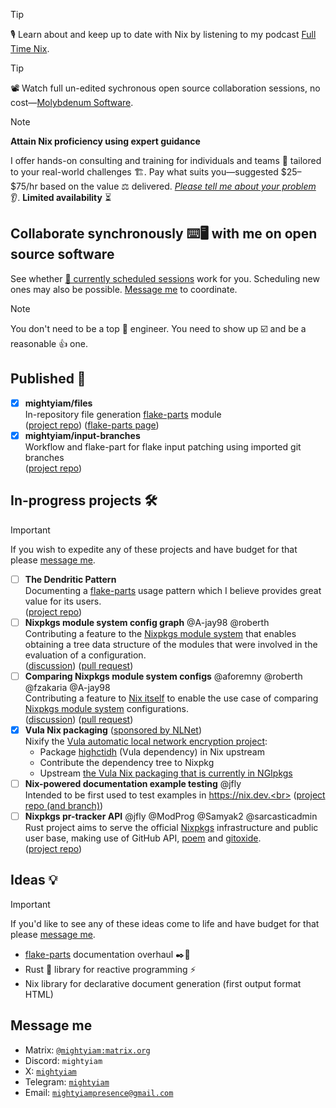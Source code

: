 > [!TIP]
> 🎙️ Learn about and keep up to date with Nix by listening to my podcast [Full Time Nix](http://fulltimenix.com).

> [!TIP]
> 📽️ Watch full un-edited sychronous open source collaboration sessions, no cost—[Molybdenum Software](https://www.youtube.com/@molybdenumsoftware).

> [!NOTE]
> __Attain Nix proficiency using expert guidance__
> 
> I offer hands-on consulting and training for individuals and teams 👷
> tailored to your real-world challenges 🏗️.
> Pay what suits you—suggested \$25–\$75/hr based on the value ⚖️ delivered.
> [_Please tell me about your problem_](#message-me) 👂.
> __Limited availability__ ⏳

## Collaborate synchronously ⌨️🖥️ with me on open source software

See whether [📅 currently scheduled sessions](https://calendar.google.com/calendar/embed?src=20161ad99705885e8400a77b86482afa0ff13183375e639faed6b1c425a40a86%40group.calendar.google.com) work for you.
Scheduling new ones may also be possible.
[Message me](#message-me) to coordinate.

> [!NOTE]
> You don't need to be a top 👷 engineer.
> You need to show up ☑️ and be a reasonable 👍 one.

## Published 🚢

- [x] __mightyiam/files__<br>
  In-repository file generation [flake-parts](https://flake.parts) module<br>
  ([project repo](https://github.com/mightyiam/files))
  ([flake-parts page](https://flake.parts/options/files))
- [x] __mightyiam/input-branches__<br>
  Workflow and flake-part for flake input patching using imported git branches<br>
  ([project repo](https://github.com/mightyiam/input-branches))

## In-progress projects 🛠️

> [!IMPORTANT]
> If you wish to expedite any of these projects and have budget for that
> please [message me](#message-me).

- [ ] __The Dendritic Pattern__<br>
  Documenting a [flake-parts](https://flake.parts) usage pattern which I believe provides great value for its users.<br>
  ([project repo](https://github.com/mightyiam/dendritic))
- [ ] __Nixpkgs module system config graph__ @A-jay98 @roberth<br>
  Contributing a feature to the [Nixpkgs module system](https://nix.dev/tutorials/module-system/index.html) that enables obtaining a tree data structure of the modules that were involved in the evaluation of a configuration.<br>
  ([discussion](https://discourse.nixos.org/t/obtaining-a-nixpkgs-module-system-configuration-modules-graph/63286?u=mightyiam))
  ([pull request](https://github.com/NixOS/nixpkgs/pull/403839))
- [ ] __Comparing Nixpkgs module system configs__ @aforemny @roberth @fzakaria @A-jay98<br>
  Contributing a feature to [Nix itself](https://github.com/NixOS/nix) to enable the use case of comparing [Nixpkgs module system](https://nix.dev/tutorials/module-system/index.html) configurations.<br>
  ([discussion](https://discourse.nixos.org/t/comparing-module-system-configurations/59654/13?u=mightyiam))
  ([pull request](https://github.com/NixOS/nix/pull/13095))
- [x] __Vula Nix packaging__ ([sponsored by NLNet](https://nlnet.nl/project/Vula/))<br>
  Nixify the [Vula automatic local network encryption project](https://codeberg.org/vula/vula):
  - Package [highctidh](https://codeberg.org/vula/highctidh) (Vula dependency) in Nix upstream
  - Contribute the dependency tree to Nixpkg
  - Upstream [the Vula Nix packaging that is currently in NGIpkgs](https://ngi.nixos.org/project/Vula/)
- [ ] __Nix-powered documentation example testing__ @jfly<br>
  Intended to be first used to test examples in https://nix.dev.<br>
  ([project repo (and branch)](https://github.com/mobusoperandi/eelco/tree/mob/thaigersprint-2025))
- [ ] __Nixpkgs pr-tracker API__ @jfly @ModProg @Samyak2 @sarcasticadmin<br>
  Rust project aims to serve the official [Nixpkgs](https://github.com/NixOS/nixpkgs) infrastructure and public user base, making use of GitHub API, [poem](https://github.com/poem-web/poem) and [gitoxide](https://github.com/GitoxideLabs/gitoxide).<br>
  ([project repo](https://github.com/molybdenumsoftware/pr-tracker))

## Ideas 💡

> [!IMPORTANT]
> If you'd like to see any of these ideas come to life and have budget for that
> please [message me](#message-me).

- [flake-parts](https://flake.parts) documentation overhaul ✒️📖
- Rust 🦀 library for reactive programming ⚡
- Nix library for declarative document generation (first output format HTML)

## Message me

- Matrix: [`@mightyiam:matrix.org`](https://matrix.to/#/@mightyiam:matrix.org)
- Discord: `mightyiam`
- X: [`mightyiam`](https://x.com/mightyiam)
- Telegram: [`mightyiam`](https://t.me/mightyiam)
- Email: [`mightyiampresence@gmail.com`](mailto:mightyiampresence@gmail.com)
